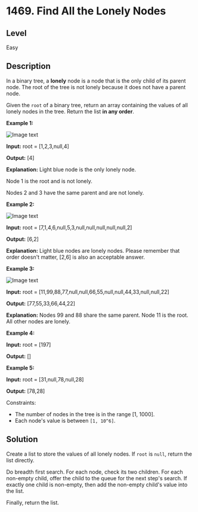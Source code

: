# 1469. Find All the Lonely Nodes
## Level
Easy

## Description
In a binary tree, a **lonely** node is a node that is the only child of its parent node. The root of the tree is not lonely because it does not have a parent node.

Given the `root` of a binary tree, return an array containing the values of all lonely nodes in the tree. Return the list **in any order**.

**Example 1:**

![Image text](https://assets.leetcode.com/uploads/2020/06/03/e1.png)

**Input:** root = [1,2,3,null,4]

**Output:** [4]

**Explanation:** Light blue node is the only lonely node.

Node 1 is the root and is not lonely.

Nodes 2 and 3 have the same parent and are not lonely.

**Example 2:**

![Image text](https://assets.leetcode.com/uploads/2020/06/03/e2.png)

**Input:** root = [7,1,4,6,null,5,3,null,null,null,null,null,2]

**Output:** [6,2]

**Explanation:** Light blue nodes are lonely nodes.
Please remember that order doesn't matter, [2,6] is also an acceptable answer.

**Example 3:**

![Image text](https://assets.leetcode.com/uploads/2020/06/03/tree.png)

**Input:** root = [11,99,88,77,null,null,66,55,null,null,44,33,null,null,22]

**Output:** [77,55,33,66,44,22]

**Explanation:** Nodes 99 and 88 share the same parent. Node 11 is the root.
All other nodes are lonely.

**Example 4:**

**Input:** root = [197]

**Output:** []

**Example 5:**

**Input:** root = [31,null,78,null,28]

**Output:** [78,28]

Constraints:

* The number of nodes in the tree is in the range [1, 1000].
* Each node's value is between `[1, 10^6]`.

## Solution
Create a list to store the values of all lonely nodes. If `root` is `null`, return the list directly.

Do breadth first search. For each node, check its two children. For each non-empty child, offer the child to the queue for the next step's search. If exactly one child is non-empty, then add the non-empty child's value into the list.

Finally, return the list.
